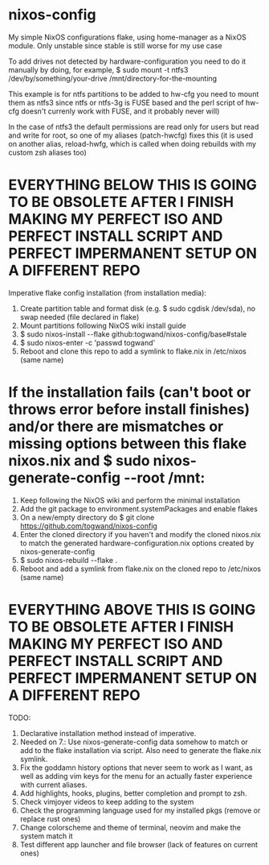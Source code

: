 # nixos-config

My simple NixOS configurations flake, using home-manager as a NixOS module. Only unstable since stable is still worse for my use case

To add drives not detected by hardware-configuration you need to do it manually by doing, for example, $ sudo mount -t ntfs3 /dev/by/something/your-drive /mnt/directory-for-the-mounting

This example is for ntfs partitions to be added to hw-cfg you need to mount them as ntfs3 since ntfs or ntfs-3g is FUSE based and the perl script of hw-cfg doesn't currenly work with FUSE, and it probably never will) 

In the case of ntfs3 the default permissions are read only for users but read and write for root, so one of my aliases (patch-hwcfg) fixes this (it is used on another alias, reload-hwfg, which is called when doing rebuilds with my custom zsh aliases too)

# EVERYTHING BELOW THIS IS GOING TO BE OBSOLETE AFTER I FINISH MAKING MY PERFECT ISO AND PERFECT INSTALL SCRIPT AND PERFECT IMPERMANENT SETUP ON A DIFFERENT REPO 
Imperative flake config installation (from installation media):

1. Create partition table and format disk (e.g. $ sudo cgdisk /dev/sda), no swap needed (file declared in flake)
2. Mount partitions following NixOS wiki install guide 
3. $ sudo nixos-install --flake github:togwand/nixos-config/base#stale
4. $ sudo nixos-enter -c 'passwd togwand'
5. Reboot and clone this repo to add a symlink to flake.nix in /etc/nixos (same name)

# If the installation fails (can't boot or throws error before install finishes) and/or there are mismatches or missing options between this flake nixos.nix and $ sudo nixos-generate-config --root /mnt:
1. Keep following the NixOS wiki and perform the minimal installation
2. Add the git package to environment.systemPackages and enable flakes
3. On a new/empty directory do $ git clone https://github.com/togwand/nixos-config
4. Enter the cloned directory if you haven't and modify the cloned nixos.nix to match the generated hardware-configuration.nix options created by nixos-generate-config
5. $ sudo nixos-rebuild --flake .
6. Reboot and add a symlink from flake.nix on the cloned repo to /etc/nixos (same name)

# EVERYTHING ABOVE THIS IS GOING TO BE OBSOLETE AFTER I FINISH MAKING MY PERFECT ISO AND PERFECT INSTALL SCRIPT AND PERFECT IMPERMANENT SETUP ON A DIFFERENT REPO 

TODO:
1. Declarative installation method instead of imperative.
2. Needed on 7.: Use nixos-generate-config data somehow to match or add to the flake installation via script. Also need to generate the flake.nix symlink.
3. Fix the goddamn history options that never seem to work as I want, as well as adding vim keys for the menu for an actually faster experience with current aliases.
4. Add highlights, hooks, plugins, better completion and prompt to zsh.
5. Check vimjoyer videos to keep adding to the system
6. Check the programming language used for my installed pkgs (remove or replace rust ones)
7. Change colorscheme and theme of terminal, neovim and make the system match it
8. Test different app launcher and file browser (lack of features on current ones)
